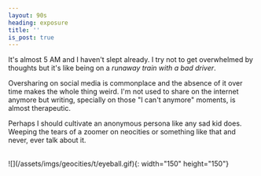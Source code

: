 ```yaml
---
layout: 90s
heading: exposure
title: ''
is_post: true
---
```


It's almost 5 AM and I haven't slept already. I try not to get overwhelmed by
thoughts but it's like being on a _runaway train with a bad driver_.

Oversharing on social media is commonplace and the absence of it over time
makes the whole thing weird. I'm not used to share on the internet anymore but
writing, specially on those "I can't anymore" moments, is almost therapeutic.

Perhaps I should cultivate an anonymous persona like any sad kid does. Weeping
the tears of a zoomer on neocities or something like that and never, ever talk
about it.

<br />
![](/assets/imgs/geocities/t/eyeball.gif){: width="150" height="150"}
